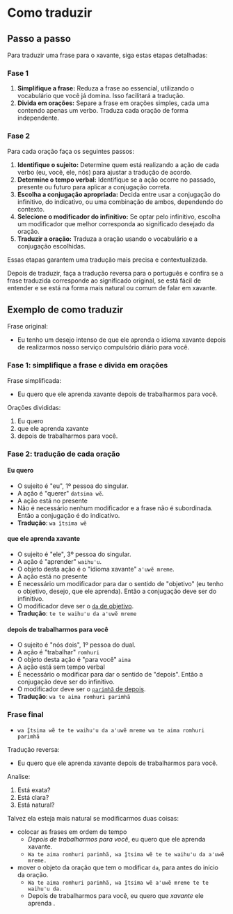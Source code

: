 # Como traduzir

## Passo a passo

Para traduzir uma frase para o xavante, siga estas etapas detalhadas:

### Fase 1

1. **Simplifique a frase:** Reduza a frase ao essencial, utilizando o vocabulário que você já domina. Isso facilitará a tradução.
1. **Divida em orações:** Separe a frase em orações simples, cada uma contendo apenas um verbo. Traduza cada oração de forma independente.

### Fase 2

Para cada oração faça os seguintes passos:

1. **Identifique o sujeito:** Determine quem está realizando a ação de cada verbo (eu, você, ele, nós) para ajustar a tradução de acordo.
1. **Determine o tempo verbal:** Identifique se a ação ocorre no passado, presente ou futuro para aplicar a conjugação correta.
1. **Escolha a conjugação apropriada:** Decida entre usar a conjugação do infinitivo, do indicativo, ou uma combinação de ambos, dependendo do contexto.
1. **Selecione o modificador do infinitivo:** Se optar pelo infinitivo, escolha um modificador que melhor corresponda ao significado desejado da oração.
1. **Traduzir a oração:** Traduza a oração usando o vocabulário e a conjugação escolhidas.

Essas etapas garantem uma tradução mais precisa e contextualizada.

Depois de traduzir, faça a tradução reversa para o português e confira se a frase traduzida corresponde ao significado original, se está fácil de entender e se está na forma mais natural ou comum de falar em xavante.

## Exemplo de como traduzir

Frase original:

- Eu tenho um desejo intenso de que ele aprenda o idioma xavante depois de realizarmos nosso serviço compulsório diário para você.

### Fase 1: simplifique a frase e divida em orações

Frase simplificada:

- Eu quero que ele aprenda xavante depois de trabalharmos para você.

Orações divididas:

1. Eu quero
1. que ele aprenda xavante
1. depois de trabalharmos para você.

### Fase 2: tradução de cada oração

#### Eu quero

- O sujeito é "eu", 1º pessoa do singular.
- A ação é "querer" `datsima wẽ`.
- A ação está no presente
- Não é necessário nenhum modificador e a frase não é subordinada. Então a conjugação é do indicativo.
- **Tradução**: `wa ĩ̱tsima wẽ`

#### que ele aprenda xavante

- O sujeito é "ele", 3º pessoa do singular.
- A ação é "aprender" `waihuꞌu`.
- O objeto desta ação é o "idioma xavante" `aꞌuwẽ mreme`.
- A ação está no presente
- É necessário um modificador para dar o sentido de "objetivo" (eu tenho o objetivo, desejo, que ele aprenda). Então a conjugação deve ser do infinitivo.
- O modificador deve ser o [`da` de objetivo](/conteudo/modificadores/#objetivo-ser-da).
- **Tradução**: `te te waihuꞌu da aꞌuwẽ mreme`

#### depois de trabalharmos para você

- O sujeito é "nós dois", 1º pessoa do dual.
- A ação é "trabalhar" `romhuri`
- O objeto desta ação é "para você" `aima`
- A ação está sem tempo verbal
- É necessário o modificar para dar o sentido de "depois". Então a conjugação deve ser do infinitivo.
- O modificador deve ser o [`parimhã` de depois](/conteudo/modificadores/#depois-parimhã).
- **Tradução**: `wa te aima romhuri parimhã`

### Frase final

- `wa ĩ̱tsima wẽ te te waihuꞌu da aꞌuwẽ mreme wa te aima romhuri parimhã`

Tradução reversa:

- Eu quero que ele aprenda xavante depois de trabalharmos para você.

Analise:

1. Está exata?
1. Está clara?
1. Está natural?

Talvez ela esteja mais natural se modificarmos duas coisas:

- colocar as frases em ordem de tempo
  - *Depois de trabalharmos para você*, eu quero que ele aprenda xavante.
  - `Wa te aima romhuri parimhã, wa ĩ̱tsima wẽ te te waihuꞌu da aꞌuwẽ mreme.`
- mover o objeto da oração que tem o modificar `da`, para antes do início da oração.
  - `Wa te aima romhuri parimhã, wa ĩ̱tsima wẽ aꞌuwẽ mreme te te waihuꞌu da.`
  - Depois de trabalharmos para você, eu quero que *xavante* ele aprenda .
